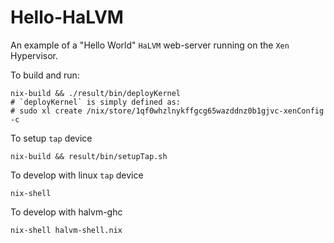 Hello-HaLVM
====================
An example of a "Hello World" `HaLVM` web-server running on the `Xen` Hypervisor.

To build and run:
```shell
nix-build && ./result/bin/deployKernel
# `deployKernel` is simply defined as:
# sudo xl create /nix/store/1qf0whzlnykffgcg65wazddnz0b1gjvc-xenConfig -c
```

To setup `tap` device
```shell
nix-build && result/bin/setupTap.sh
```

To develop with linux `tap` device
```shell
nix-shell
```

To develop with halvm-ghc
```shell
nix-shell halvm-shell.nix
```
